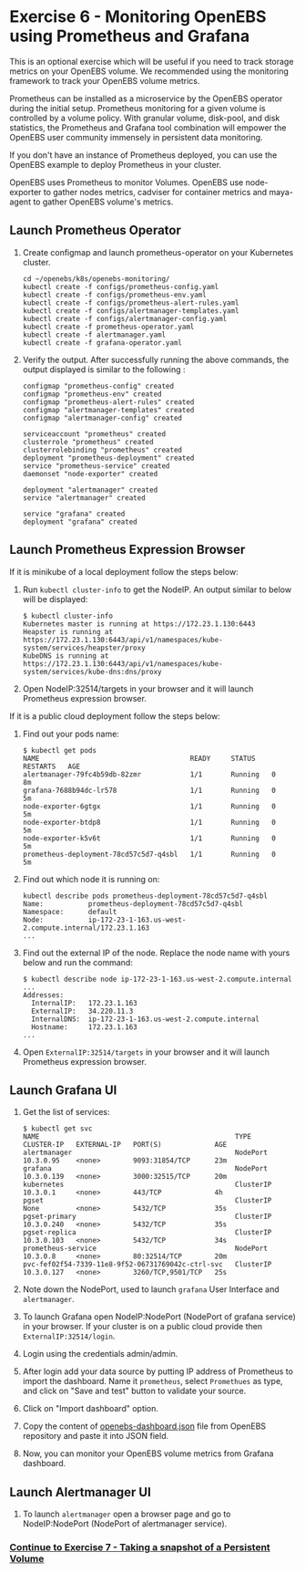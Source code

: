 # Exercise 6 - Monitoring OpenEBS using Prometheus and Grafana

This is an optional exercise which will be useful if you need to track storage metrics on your OpenEBS volume. We recommended using the monitoring framework to track your OpenEBS volume metrics.

Prometheus can be installed as a microservice by the OpenEBS operator during the initial setup. Prometheus monitoring for a given volume is controlled by a volume policy. With granular volume, disk-pool, and disk statistics, the Prometheus and Grafana tool combination will empower the OpenEBS user community immensely in persistent data monitoring.

If you don't have an instance of Prometheus deployed, you can use the OpenEBS example to deploy Prometheus in your cluster.

OpenEBS uses Prometheus to monitor Volumes. OpenEBS use node-exporter to gather nodes metrics, cadviser for container metrics and maya-agent to gather OpenEBS volume's metrics.

## Launch Prometheus Operator
1.  Create configmap and launch prometheus-operator on your Kubernetes cluster.

    ```
    cd ~/openebs/k8s/openebs-monitoring/
    kubectl create -f configs/prometheus-config.yaml
    kubectl create -f configs/prometheus-env.yaml
    kubectl create -f configs/prometheus-alert-rules.yaml
    kubectl create -f configs/alertmanager-templates.yaml
    kubectl create -f configs/alertmanager-config.yaml
    kubectl create -f prometheus-operator.yaml
    kubectl create -f alertmanager.yaml
    kubectl create -f grafana-operator.yaml
    ```
    
2.  Verify the output. After successfully running the above commands, the output displayed is similar to the following :

    ```
    configmap "prometheus-config" created
    configmap "prometheus-env" created
    configmap "prometheus-alert-rules" created
    configmap "alertmanager-templates" created
    configmap "alertmanager-config" created
    
    serviceaccount "prometheus" created
    clusterrole "prometheus" created
    clusterrolebinding "prometheus" created
    deployment "prometheus-deployment" created
    service "prometheus-service" created
    daemonset "node-exporter" created
    
    deployment "alertmanager" created
    service "alertmanager" created
    
    service "grafana" created
    deployment "grafana" created
    ```

## Launch Prometheus Expression Browser

If it is minikube of a local deployment follow the steps below:

1.  Run `kubectl cluster-info` to get the NodeIP. An output similar to below will be displayed:

    ```
    $ kubectl cluster-info
    Kubernetes master is running at https://172.23.1.130:6443
    Heapster is running at https://172.23.1.130:6443/api/v1/namespaces/kube-system/services/heapster/proxy
    KubeDNS is running at https://172.23.1.130:6443/api/v1/namespaces/kube-system/services/kube-dns:dns/proxy
    ```
    
2.  Open NodeIP:32514/targets in your browser and it will launch Prometheus expression browser.

If it is a public cloud deployment follow the steps below:

1.  Find out your pods name:

    ```
    $ kubectl get pods
    NAME                                     READY     STATUS    RESTARTS   AGE
    alertmanager-79fc4b59db-82zmr            1/1       Running   0          8m
    grafana-7688b94dc-lr578                  1/1       Running   0          5m
    node-exporter-6gtgx                      1/1       Running   0          5m
    node-exporter-btdp8                      1/1       Running   0          5m
    node-exporter-k5v6t                      1/1       Running   0          5m
    prometheus-deployment-78cd57c5d7-q4sbl   1/1       Running   0          5m

    ```

2.  Find out which node it is running on:

    ```
    kubectl describe pods prometheus-deployment-78cd57c5d7-q4sbl
    Name:           prometheus-deployment-78cd57c5d7-q4sbl
    Namespace:      default
    Node:           ip-172-23-1-163.us-west-2.compute.internal/172.23.1.163
    ...
    ```

3.  Find out the external IP of the node. Replace the node name with yours below and run the command:

    ```
    $ kubectl describe node ip-172-23-1-163.us-west-2.compute.internal
    ...
    Addresses:
      InternalIP:   172.23.1.163
      ExternalIP:   34.220.11.3
      InternalDNS:  ip-172-23-1-163.us-west-2.compute.internal
      Hostname:     172.23.1.163
    ...
    ```
    
4.   Open `ExternalIP:32514/targets` in your browser and it will launch Prometheus expression browser.

## Launch Grafana UI

1.  Get the list of services:

    ```
    $ kubectl get svc
    NAME                                                TYPE        CLUSTER-IP   EXTERNAL-IP   PORT(S)             AGE
    alertmanager                                        NodePort    10.3.0.95    <none>        9093:31854/TCP      23m
    grafana                                             NodePort    10.3.0.139   <none>        3000:32515/TCP      20m
    kubernetes                                          ClusterIP   10.3.0.1     <none>        443/TCP             4h
    pgset                                               ClusterIP   None         <none>        5432/TCP            35s
    pgset-primary                                       ClusterIP   10.3.0.240   <none>        5432/TCP            35s
    pgset-replica                                       ClusterIP   10.3.0.103   <none>        5432/TCP            34s
    prometheus-service                                  NodePort    10.3.0.8     <none>        80:32514/TCP        20m
    pvc-fef02f54-7339-11e8-9f52-06731769042c-ctrl-svc   ClusterIP   10.3.0.127   <none>        3260/TCP,9501/TCP   25s

    ```
    
2.  Note down the NodePort, used to launch `grafana` User Interface and `alertmanager`.

3.  To launch Grafana open NodeIP:NodePort (NodePort of grafana service) in your browser. If your cluster is on a public cloud provide then `ExternalIP:32514/login`.

4.  Login using the credentials admin/admin.

5.  After login add your data source by putting IP address of Prometheus to import the dashboard. Name it `prometheus`, select `Promethues` as type, and click on "Save and test" button to validate your source.

6.  Click on "Import dashboard" option.

7.  Copy the content of [openebs-dashboard.json](https://raw.githubusercontent.com/openebs/openebs/master/k8s/openebs-monitoring/openebs-dashboard.json) file from OpenEBS repository and paste it into JSON field.

8.  Now, you can monitor your OpenEBS volume metrics from Grafana dashboard.

## Launch Alertmanager UI
1.  To launch `alertmanager` open a browser page and go to NodeIP:NodePort (NodePort of alertmanager service).
   
### [Continue to Exercise 7 - Taking a snapshot of a Persistent Volume](../exercise-7/README.md)
